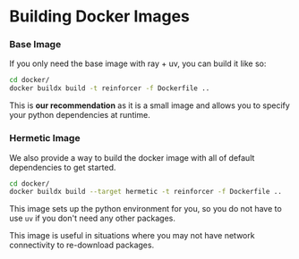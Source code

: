 # Building Docker Images

### Base Image
If you only need the base image with ray + uv, you can build it like so:
```sh
cd docker/
docker buildx build -t reinforcer -f Dockerfile ..
```

This is **our recommendation** as it is a small image and allows you to specify your python dependencies at runtime.

### Hermetic Image
We also provide a way to build the docker image with all of default dependencies to get started.
```sh
cd docker/
docker buildx build --target hermetic -t reinforcer -f Dockerfile ..
```

This image sets up the python environment for you, so you do not have to use `uv` if you don't need
any other packages.

This image is useful in situations where you may not have network connectivity to re-download packages.
